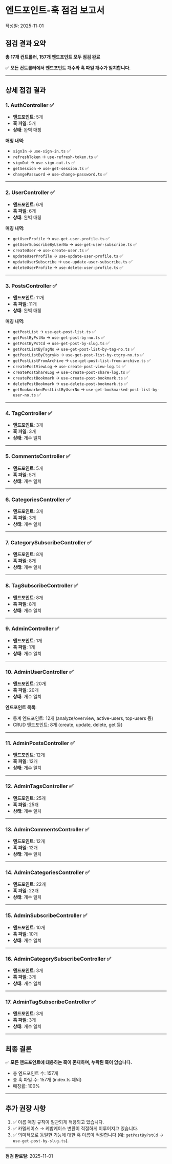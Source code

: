 # 엔드포인트-훅 점검 보고서

작성일: 2025-11-01

## 점검 결과 요약

**총 17개 컨트롤러, 157개 엔드포인트 모두 점검 완료**

✅ **모든 컨트롤러에서 엔드포인트 개수와 훅 파일 개수가 일치합니다.**

---

## 상세 점검 결과

### 1. AuthController ✅

- **엔드포인트**: 5개
- **훅 파일**: 5개
- **상태**: 완벽 매칭

**매칭 내역**:

- `signIn` → `use-sign-in.ts` ✅
- `refreshToken` → `use-refresh-token.ts` ✅
- `signOut` → `use-sign-out.ts` ✅
- `getSession` → `use-get-session.ts` ✅
- `changePassword` → `use-change-password.ts` ✅

---

### 2. UserController ✅

- **엔드포인트**: 6개
- **훅 파일**: 6개
- **상태**: 완벽 매칭

**매칭 내역**:

- `getUserProfile` → `use-get-user-profile.ts` ✅
- `getUserSubscribeByUserNo` → `use-get-user-subscribe.ts` ✅
- `createUser` → `use-create-user.ts` ✅
- `updateUserProfile` → `use-update-user-profile.ts` ✅
- `updateUserSubscribe` → `use-update-user-subscribe.ts` ✅
- `deleteUserProfile` → `use-delete-user-profile.ts` ✅

---

### 3. PostsController ✅

- **엔드포인트**: 11개
- **훅 파일**: 11개
- **상태**: 완벽 매칭

**매칭 내역**:

- `getPostList` → `use-get-post-list.ts` ✅
- `getPostByPstNo` → `use-get-post-by-no.ts` ✅
- `getPostByPstCd` → `use-get-post-by-slug.ts` ✅
- `getPostListByTagNo` → `use-get-post-list-by-tag-no.ts` ✅
- `getPostListByCtgryNo` → `use-get-post-list-by-ctgry-no.ts` ✅
- `getPostListFromArchive` → `use-get-post-list-from-archive.ts` ✅
- `createPostViewLog` → `use-create-post-view-log.ts` ✅
- `createPostShareLog` → `use-create-post-share-log.ts` ✅
- `createPostBookmark` → `use-create-post-bookmark.ts` ✅
- `deletePostBookmark` → `use-delete-post-bookmark.ts` ✅
- `getBookmarkedPostListByUserNo` → `use-get-bookmarked-post-list-by-user-no.ts` ✅

---

### 4. TagController ✅

- **엔드포인트**: 3개
- **훅 파일**: 3개
- **상태**: 개수 일치

---

### 5. CommentsController ✅

- **엔드포인트**: 5개
- **훅 파일**: 5개
- **상태**: 개수 일치

---

### 6. CategoriesController ✅

- **엔드포인트**: 3개
- **훅 파일**: 3개
- **상태**: 개수 일치

---

### 7. CategorySubscribeController ✅

- **엔드포인트**: 8개
- **훅 파일**: 8개
- **상태**: 개수 일치

---

### 8. TagSubscribeController ✅

- **엔드포인트**: 8개
- **훅 파일**: 8개
- **상태**: 개수 일치

---

### 9. AdminController ✅

- **엔드포인트**: 1개
- **훅 파일**: 1개
- **상태**: 개수 일치

---

### 10. AdminUserController ✅

- **엔드포인트**: 20개
- **훅 파일**: 20개
- **상태**: 개수 일치

**엔드포인트 목록**:

- 통계 엔드포인트: 12개 (analyze/overview, active-users, top-users 등)
- CRUD 엔드포인트: 8개 (create, update, delete, get 등)

---

### 11. AdminPostsController ✅

- **엔드포인트**: 12개
- **훅 파일**: 12개
- **상태**: 개수 일치

---

### 12. AdminTagsController ✅

- **엔드포인트**: 25개
- **훅 파일**: 25개
- **상태**: 개수 일치

---

### 13. AdminCommentsController ✅

- **엔드포인트**: 12개
- **훅 파일**: 12개
- **상태**: 개수 일치

---

### 14. AdminCategoriesController ✅

- **엔드포인트**: 22개
- **훅 파일**: 22개
- **상태**: 개수 일치

---

### 15. AdminSubscribeController ✅

- **엔드포인트**: 10개
- **훅 파일**: 10개
- **상태**: 개수 일치

---

### 16. AdminCategorySubscribeController ✅

- **엔드포인트**: 3개
- **훅 파일**: 3개
- **상태**: 개수 일치

---

### 17. AdminTagSubscribeController ✅

- **엔드포인트**: 3개
- **훅 파일**: 3개
- **상태**: 개수 일치

---

## 최종 결론

✅ **모든 엔드포인트에 대응하는 훅이 존재하며, 누락된 훅이 없습니다.**

- 총 엔드포인트 수: 157개
- 총 훅 파일 수: 157개 (index.ts 제외)
- 매칭률: 100%

---

## 추가 권장 사항

1. ✅ 이름 매칭 규칙이 일관되게 적용되고 있습니다.
2. ✅ 카멜케이스 → 케밥케이스 변환이 적절하게 이루어지고 있습니다.
3. ✅ 의미적으로 동일한 기능에 대한 훅 이름이 적절합니다 (예: `getPostByPstCd` → `use-get-post-by-slug.ts`).

---

**점검 완료일**: 2025-11-01
